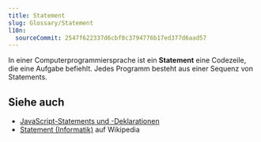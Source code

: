 ```yaml
---
title: Statement
slug: Glossary/Statement
l10n:
  sourceCommit: 2547f622337d6cbf8c3794776b17ed377d6aad57
---
```


In einer Computerprogrammiersprache ist ein **Statement** eine Codezeile, die eine Aufgabe befiehlt. Jedes Programm besteht aus einer Sequenz von Statements.

## Siehe auch

- [JavaScript-Statements und -Deklarationen](/de/docs/Web/JavaScript/Reference/Statements)
- [Statement (Informatik)](<https://en.wikipedia.org/wiki/Statement_(computer_science)>) auf Wikipedia
